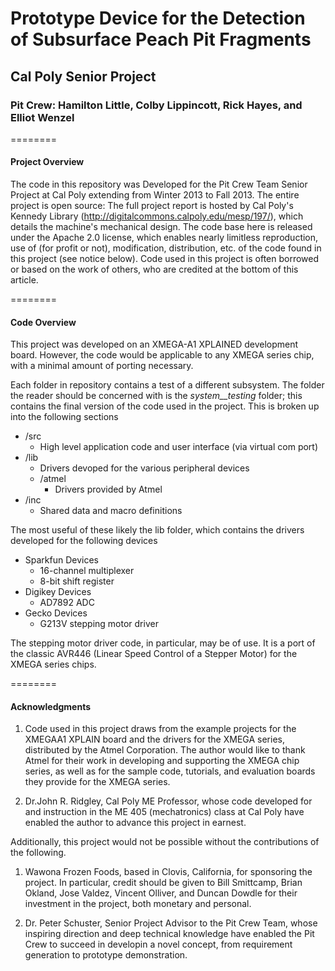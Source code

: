 # Prototype Device for the Detection of Subsurface Peach Pit Fragments
## Cal Poly Senior Project
### Pit Crew: Hamilton Little, Colby Lippincott, Rick Hayes, and Elliot Wenzel

========

#### Project Overview

The code in this repository was Developed for the Pit Crew Team Senior Project
at Cal Poly extending from Winter 2013 to Fall 2013. The entire project is open
source: The full project report is hosted by Cal Poly's Kennedy Library
(http://digitalcommons.calpoly.edu/mesp/197/), which details the machine's
mechanical design. The code base here is released under the Apache 2.0 license,
which enables nearly limitless reproduction, use of (for profit or not),
modification, distribution, etc. of the code found in this project (see notice
below). Code used in this project is often borrowed or based on the work of
others, who are credited at the bottom of this article.

========

#### Code Overview

This project was developed on an XMEGA-A1 XPLAINED development board. However,
the code would be applicable to any XMEGA series chip, with a minimal amount of porting
necessary.

Each folder in repository contains a test of a different subsystem. The folder
the reader should be  concerned with is the _system__testing_ folder; this 
contains the final version of the code used in the project. This is broken 
up into the following sections

- /src
   - High level application code and user interface (via virtual com port)
- /lib
   - Drivers devoped for the various peripheral devices
   - /atmel
      - Drivers provided by Atmel
- /inc
   - Shared data and macro definitions

The most useful of these likely the lib folder, which contains the drivers
developed for the following devices

- Sparkfun Devices
   - 16-channel multiplexer
   - 8-bit shift register
- Digikey Devices
   - AD7892 ADC
- Gecko Devices
   - G213V stepping motor driver

The stepping motor driver code, in particular, may be of use. It is a port of
the classic AVR446 (Linear Speed Control of a Stepper Motor) for the XMEGA
series chips.

========

#### Acknowledgments

1. Code used in this project draws from the example projects for the XMEGAA1
   XPLAIN board and the drivers for the XMEGA series, distributed by the Atmel
   Corporation. The author would like to thank Atmel for their work in developing
   and supporting the XMEGA chip series, as well as for the sample code, tutorials,
   and evaluation boards they provide for the XMEGA series.

2. Dr.John R. Ridgley, Cal Poly ME Professor, whose code developed for and
   instruction in the ME 405 (mechatronics) class at Cal Poly have enabled the
   author to advance this project in earnest.

Additionally, this project would not be possible without the contributions of
the following.

1. Wawona Frozen Foods, based in Clovis, California, for sponsoring the project.
   In particular, credit should be given to Bill Smittcamp, Brian Okland, Jose
   Valdez, Vincent Olliver, and Duncan Dowdle for their investment in the project,
   both monetary and personal.

2. Dr. Peter Schuster, Senior Project Advisor to the Pit Crew Team, whose
   inspiring direction and deep technical knowledge have enabled the Pit Crew to
   succeed in developin a novel concept, from requirement generation to prototype
   demonstration.

